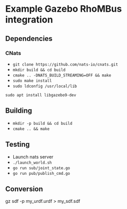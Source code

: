 # Example Gazebo RhoMBus integration

## Dependencies

### CNats

- `git clone https://github.com/nats-io/cnats.git`
- `mkdir build && cd build`
- `cmake .. -DNATS_BUILD_STREAMING=OFF && make`
- `sudo make install`
- `sudo ldconfig /usr/local/lib`

`sudo apt install libgazebo9-dev`

## Building

- `mkdir -p build && cd build`
- `cmake .. && make`

## Testing

- Launch nats server
- `./launch_world.sh`
- `go run sub/joint_state.go`
- `go run pub/publish_cmd.go`

## Conversion
gz sdf -p my_urdf.urdf > my_sdf.sdf